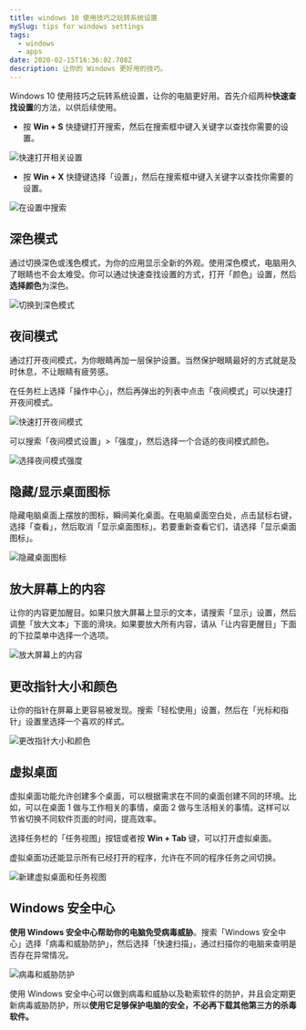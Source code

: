 ```yaml
---
title: windows 10 使用技巧之玩转系统设置
mySlug: tips for windows settings
tags:
  - windows
  - apps
date: 2020-02-15T16:36:02.708Z
description: 让你的 Windows 更好用的技巧。
---
```

Windows 10 使用技巧之玩转系统设置，让你的电脑更好用。首先介绍两种**快速查找设置**的方法，以供后续使用。

- 按 **Win + S** 快捷键打开搜索，然后在搜索框中键入关键字以查找你需要的设置。

![快速打开相关设置](https://i.loli.net/2020/02/15/lLxjBMSbRZe4Y8s.gif)

- 按 **Win + X** 快捷键选择「设置」，然后在搜索框中键入关键字以查找你需要的设置。

![在设置中搜索](https://i.loli.net/2020/02/15/6NrIDolmjuexAiw.png)

## 深色模式
通过切换深色或浅色模式，为你的应用显示全新的外观。使用深色模式，电脑用久了眼睛也不会太难受。你可以通过快速查找设置的方式，打开「颜色」设置，然后**选择颜色**为深色。

![切换到深色模式](https://i.loli.net/2020/02/15/Ko4qWV2xAX9jCi5.gif)

## 夜间模式
通过打开夜间模式，为你眼睛再加一层保护设置。当然保护眼睛最好的方式就是及时休息，不让眼睛有疲劳感。

在任务栏上选择「操作中心」，然后再弹出的列表中点击「夜间模式」可以快速打开夜间模式。

![快速打开夜间模式](https://i.loli.net/2020/02/15/CfmRlWLBrhbk429.png)

可以搜索「夜间模式设置」>「强度」，然后选择一个合适的夜间模式颜色。

![选择夜间模式强度](https://i.loli.net/2020/02/15/cfWRjm4YZ3MVhNE.gif)

## 隐藏/显示桌面图标
隐藏电脑桌面上摆放的图标，瞬间美化桌面。在电脑桌面空白处，点击鼠标右键，选择「查看」，然后取消「显示桌面图标」。若要重新查看它们，请选择「显示桌面图标」。

![隐藏桌面图标](https://i.loli.net/2020/02/15/Naj8GW2t6J1cle7.gif)

## 放大屏幕上的内容
让你的内容更加醒目。如果只放大屏幕上显示的文本，请搜索「显示」设置，然后调整「放大文本」下面的滑块。如果要放大所有内容，请从「让内容更醒目」下面的下拉菜单中选择一个选项。

![放大屏幕上的内容](https://i.loli.net/2020/02/15/OwLQkfdbzVpGyAD.png)

## 更改指针大小和颜色
让你的指针在屏幕上更容易被发现。搜索「轻松使用」设置，然后在「光标和指针」设置里选择一个喜欢的样式。

![更改指针大小和颜色](https://i.loli.net/2020/02/15/Kw1RIHnC8jPhWBO.png)

## 虚拟桌面
虚拟桌面功能允许创建多个桌面，可以根据需求在不同的桌面创建不同的环境。比如，可以在桌面 1 做与工作相关的事情，桌面 2 做与生活相关的事情。这样可以节省切换不同软件页面的时间，提高效率。

选择任务栏的「任务视图」按钮或者按 **Win + Tab** 键，可以打开虚拟桌面。

虚拟桌面功还能显示所有已经打开的程序，允许在不同的程序任务之间切换。

![新建虚拟桌面和任务视图](https://i.loli.net/2020/02/15/cpOfT8uwFDmaiPG.png)

## Windows 安全中心
**使用 Windows 安全中心帮助你的电脑免受病毒威胁**。搜索「Windows 安全中心」选择「病毒和威胁防护」，然后选择「快速扫描」，通过扫描你的电脑来查明是否存在异常情况。

![病毒和威胁防护](https://i.loli.net/2020/02/15/np8d9Uy7QO2vK6X.png)

使用 Windows 安全中心可以做到病毒和威胁以及勒索软件的防护，并且会定期更新病毒威胁防护，所以**使用它足够保护电脑的安全，不必再下载其他第三方的杀毒软件。**
